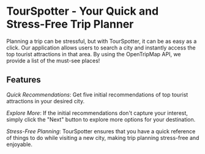 # TourSpotter - Your Quick and Stress-Free Trip Planner

Planning a trip can be stressful, but with TourSpotter, it can be as easy as a click. Our application allows users to search a city and instantly access the top tourist attractions in that area. By using the OpenTripMap API, we provide a list of the must-see places!

## Features

*Quick Recommendations*: Get five initial recommendations of top tourist attractions in your desired city.

*Explore More*: If the initial recommendations don't capture your interest, simply click the "Next" button to explore more options for your destination.

*Stress-Free Planning*: TourSpotter ensures that you have a quick reference of things to do while visiting a new city, making trip planning stress-free and enjoyable.


